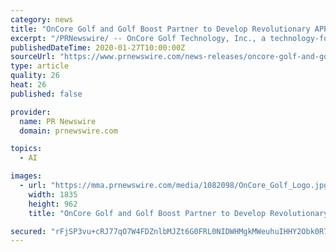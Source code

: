 ```yaml
---
category: news
title: "OnCore Golf and Golf Boost Partner to Develop Revolutionary APP Using Artificial Intelligence"
excerpt: "/PRNewswire/ -- OnCore Golf Technology, Inc., a technology-focused innovator in the golf industry, has established a multi-tier arrangement with Golf Boost,"
publishedDateTime: 2020-01-27T10:00:00Z
sourceUrl: "https://www.prnewswire.com/news-releases/oncore-golf-and-golf-boost-partner-to-develop-revolutionary-app-using-artificial-intelligence-300993232.html"
type: article
quality: 26
heat: 26
published: false

provider:
  name: PR Newswire
  domain: prnewswire.com

topics:
  - AI

images:
  - url: "https://mma.prnewswire.com/media/1082098/OnCore_Golf_Logo.jpg?p=facebook"
    width: 1835
    height: 962
    title: "OnCore Golf and Golf Boost Partner to Develop Revolutionary APP Using Artificial Intelligence"

secured: "rFjSP3vu+cRJ77qO7W4FDZnlbMJZt6G0FRL0NIDWHMgkMWeuhuIHHY2Obk0R7vGahqJyPJvaa9oDlCSc8a9tmo45zqkH3t5MMtPsblAL/EIKNauAA8G7QlmpwCKJm+dZj6wD3tyOJq0Bofs1sWnZEHpMH4UaygDwgVC+d/4rAov99hXOg2YD4T6/kO+sAjaOe3/H8g4ytIBCFhuUNyKQVk6MMUX+hJ4XKu0kZZtAzSO41N2s9NKghsa3ObqRk/D/Ra8x63KA4ipl23SazkbdTnY3N8VD+s0UaxqXxeB0yUNZqV9sT6CFWffE+h9L4hv2G4iwa4kHHm3B8JnFwEUHRGLfVr9Z80+PpvGOAKxYANLPBQE/W8kuQh8FhSA0GO2mkWesN8XbOSEmj2zFTpRzGUWXI3xyCvDYx9+Kkc2mPIKDdEnjsRDUxujo5bsY/8h79Hu6W2fv1/KRXQiVtRYlTEhgnvlcYqniGG7lVYEG/l4=;lc3ip1TXc9t8MAQBoEti8Q=="
---
```


